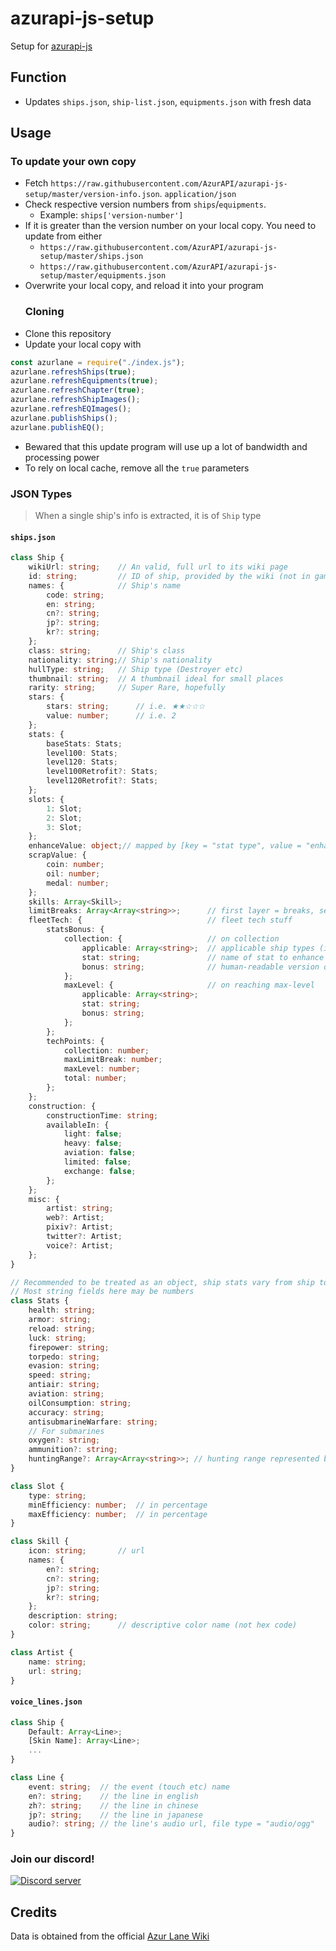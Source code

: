 # azurapi-js-setup

Setup for [azurapi-js](https://www.npmjs.com/package/@azurapi/azurapi)

## Function

-   Updates `ships.json`, `ship-list.json`, `equipments.json` with fresh data

## Usage

### To update your own copy

-   Fetch `https://raw.githubusercontent.com/AzurAPI/azurapi-js-setup/master/version-info.json`. `application/json`
-   Check respective version numbers from `ships`/`equipments`.
    -   Example: `ships['version-number']`
-   If it is greater than the version number on your local copy. You need to update from either
    -   `https://raw.githubusercontent.com/AzurAPI/azurapi-js-setup/master/ships.json`
    -   `https://raw.githubusercontent.com/AzurAPI/azurapi-js-setup/master/equipments.json`
-   Overwrite your local copy, and reload it into your program
    ### Cloning
-   Clone this repository
-   Update your local copy with

```javascript
const azurlane = require("./index.js");
azurlane.refreshShips(true);
azurlane.refreshEquipments(true);
azurlane.refreshChapter(true);
azurlane.refreshShipImages();
azurlane.refreshEQImages();
azurlane.publishShips();
azurlane.publishEQ();
```

-   Bewared that this update program will use up a lot of bandwidth and processing power
-   To rely on local cache, remove all the `true` parameters

### JSON Types

> When a single ship's info is extracted, it is of `Ship` type

#### `ships.json`

```typescript
class Ship {
    wikiUrl: string;    // An valid, full url to its wiki page
    id: string;         // ID of ship, provided by the wiki (not in game id)
    names: {            // Ship's name
        code: string;
        en: string;
        cn?: string;
        jp?: string;
        kr?: string;
    };
    class: string;      // Ship's class
    nationality: string;// Ship's nationality
    hullType: string;   // Ship type (Destroyer etc)
    thumbnail: string;  // A thumbnail ideal for small places
    rarity: string;     // Super Rare, hopefully
    stars: {
        stars: string;      // i.e. ★★☆☆☆
        value: number;      // i.e. 2
    };
    stats: {
        baseStats: Stats;
        level100: Stats;
        level120: Stats;
        level100Retrofit?: Stats;
        level120Retrofit?: Stats;
    };
    slots: {
        1: Slot;
        2: Slot;
        3: Slot;
    };
    enhanceValue: object;// mapped by [key = "stat type", value = "enhance value"]
    scrapValue: {
        coin: number;
        oil: number;
        medal: number;
    };
    skills: Array<Skill>;
    limitBreaks: Array<Array<string>>;      // first layer = breaks, second layer = bonus
    fleetTech: {                            // fleet tech stuff
        statsBonus: {
            collection: {                   // on collection
                applicable: Array<string>;  // applicable ship types (i.e. Destroyer)
                stat: string;               // name of stat to enhance
                bonus: string;              // human-readable version of how much to enhance
            };
            maxLevel: {                     // on reaching max-level
                applicable: Array<string>;
                stat: string;
                bonus: string;
            };
        };
        techPoints: {
            collection: number;
            maxLimitBreak: number;
            maxLevel: number;
            total: number;
        };
    };
    construction: {
        constructionTime: string;
        availableIn: {
            light: false;
            heavy: false;
            aviation: false;
            limited: false;
            exchange: false;
        };
    };
    misc: {
        artist: string;
        web?: Artist;
        pixiv?: Artist;
        twitter?: Artist;
        voice?: Artist;
    };
}

// Recommended to be treated as an object, ship stats vary from ship to ship
// Most string fields here may be numbers
class Stats {
    health: string;
    armor: string;
    reload: string;
    luck: string;
    firepower: string;
    torpedo: string;
    evasion: string;
    speed: string;
    antiair: string;
    aviation: string;
    oilConsumption: string;
    accuracy: string;
    antisubmarineWarfare: string;
    // For submarines
    oxygen?: string;
    ammunition?: string;
    huntingRange?: Array<Array<string>>; // hunting range represented by 2d array
}

class Slot {
    type: string;
    minEfficiency: number;  // in percentage
    maxEfficiency: number;  // in percentage
}

class Skill {
    icon: string;       // url
    names: {
        en?: string;
        cn?: string;
        jp?: string;
        kr?: string;
    };
    description: string;
    color: string;      // descriptive color name (not hex code)
}

class Artist {
    name: string;
    url: string;
}
```

#### `voice_lines.json`

```typescript
class Ship {
    Default: Array<Line>;
    [Skin Name]: Array<Line>;
    ...
}

class Line {
    event: string;  // the event (touch etc) name
    en?: string;    // the line in english
    zh?: string;    // the line in chinese
    jp?: string;    // the line in japanese
    audio?: string; // the line's audio url, file type = "audio/ogg"
}
```

### Join our discord!

<a href="https://discord.gg/aAEdys8">
    <img src="https://discordapp.com/api/v6/guilds/648206344729526272/widget.png?style=banner2" alt="Discord server" />
</a>

## Credits

Data is obtained from the official [Azur Lane Wiki](https://azurlane.koumakan.jp/)
